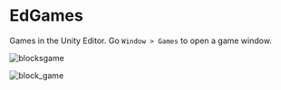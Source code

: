 # EdGames

Games in the Unity Editor.
Go `Window > Games` to open a game window.

![blocksgame](https://user-images.githubusercontent.com/837362/29765355-23663ad2-8bdb-11e7-9d7e-d503792d114e.gif)

![block_game](https://user-images.githubusercontent.com/837362/29765340-19a5ad8e-8bdb-11e7-896d-87311324859d.png)

